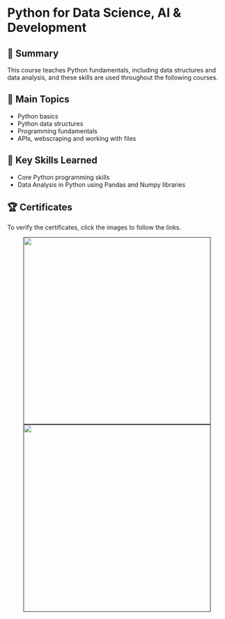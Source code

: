 # Python for Data Science, AI & Development

## 📄 Summary 
This course teaches Python fundamentals, including data structures and data analysis, and these skills are used throughout the following courses.

## 📑 Main Topics 
- Python basics
- Python data structures
- Programming fundamentals
- APIs, webscraping and working with files

## 🔑 Key Skills Learned 
- Core Python programming skills
- Data Analysis in Python using Pandas and Numpy libraries

## 🏆 Certificates 
To verify the certificates, click the images to follow the links.

<p align="middle">
  <a href=""><img src="" height="430"></a>
  <a href=""><img src="" height="430"></a>
</p>

